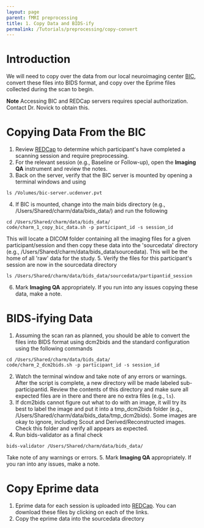 ```yaml
---
layout: page
parent: fMRI preprocessing
title: 1. Copy Data and BIDS-ify
permalink: /Tutorials/preprocessing/copy-convert
---
```


# Introduction
We will need to copy over the  data from our local neuroimaging center [BIC](https://medschool.cuanschutz.edu/psychiatry/research/services/brain-imaging-center), convert these files into BIDS format, and copy over the Eprime files collected during the scan to begin.

**Note** Accessing BIC and REDCap servers requires special authorization.  Contact Dr. Novick to obtain this.

# Copying Data From the BIC
1. Review [REDCap](https://redcap.ucdenver.edu/redcap_v14.5.19/DataExport/index.php?pid=21666&report_id=129155) to determine which participant's have completed a scanning session and require preprocessing.
2. For the relevant session (e.g., Baseline or Follow-up), open the **Imaging QA** instrument and review the notes.
3. Back on the server, verify that the BIC server is mounted by opening a terminal windows and using
```
ls /Volumes/bic-server.ucdenver.pvt
```
4. If BIC is mounted, change into the main bids directory (e.g., /Users/Shared/charm/data/bids_data/) and run the following
```
cd /Users/Shared/charm/data/bids_data/
code/charm_1_copy_bic_data.sh -p participant_id -s session_id
```
This will locate a DICOM folder containing all the imaging files for a given participant/session and then copy these data into the 'sourcedata' directory (e.g., /Users/Shared/charm/data/bids_data/sourcedata).  This will be the home of all 'raw' data for the study.
5. Verify the files for this participant's session are now in the sourcedata directory
```
ls /Users/Shared/charm/data/bids_data/sourcedata/partipantid_session
```
6. Mark **Imaging QA** appropriately. If you run into any issues copying these data, make a note.


# BIDS-ifying Data
1. Assuming the scan ran as planned, you should be able to convert the files into BIDS format using dcm2bids and the standard configuration using the following commands
```
cd /Users/Shared/charm/data/bids_data/
code/charm_2_dcm2bids.sh -p participant_id -s session_id
```
2. Watch the terminal window and take note of any errors or warnings. After the script is complete, a new directory will be made labeled sub-participantid. Review the contents of this directory and make sure all expected files are in there and there are no extra files (e.g., `ls`).
3. If dcm2bids cannot figure out what to do with an image, it will try its best to label the image and put it into a tmp_dcm2bids folder (e.g., /Users/Shared/charm/data/bids_data/tmp_dcm2bids). Some images are okay to ignore, including Scout and Derived/Reconstructed images.  Check this folder and verify all appears as expected.
4. Run bids-validator as a final check
```
bids-validator /Users/Shared/charm/data/bids_data/
```
Take note of any warnings or errors.
5. Mark **Imaging QA** appropriately. If you ran into any issues, make a note.

# Copy Eprime data
1. Eprime data for each session is uploaded into [REDCap](https://redcap.ucdenver.edu/redcap_v14.5.19/DataExport/index.php?pid=21666&report_id=129155).  You can download these files by clicking on each of the links.
2. Copy the eprime data into the sourcedata directory
